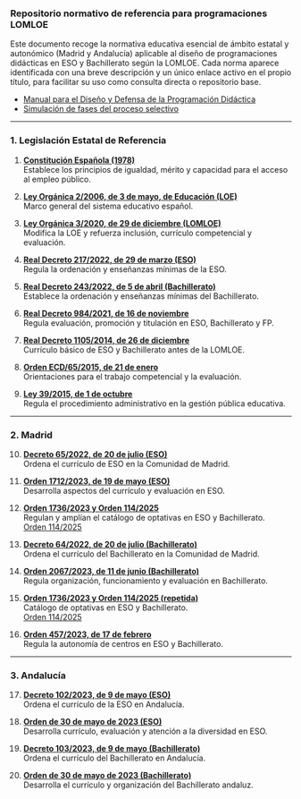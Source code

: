 ### **Repositorio normativo de referencia para programaciones LOMLOE**

Este documento recoge la normativa educativa esencial de ámbito estatal y autonómico (Madrid y Andalucía) aplicable al diseño de programaciones didácticas en ESO y Bachillerato según la LOMLOE. Cada norma aparece identificada con una breve descripción y un único enlace activo en el propio título, para facilitar su uso como consulta directa o repositorio base.

- [Manual para el Diseño y Defensa de la Programación Didáctica](https://ejemplo.com/manual)
- [Simulación de fases del proceso selectivo](https://ejemplo.com/simulador)



---

### **1. Legislación Estatal de Referencia**

1. [**Constitución Española (1978)**](https://www.boe.es/buscar/pdf/1978/BOE-A-1978-31229-consolidado.pdf)  
Establece los principios de igualdad, mérito y capacidad para el acceso al empleo público.

2. [**Ley Orgánica 2/2006, de 3 de mayo, de Educación (LOE)**](https://www.boe.es/buscar/pdf/2006/BOE-A-2006-7899-consolidado.pdf)  
Marco general del sistema educativo español.

3. [**Ley Orgánica 3/2020, de 29 de diciembre (LOMLOE)**](https://www.boe.es/buscar/pdf/2020/BOE-A-2020-17264-consolidado.pdf)  
Modifica la LOE y refuerza inclusión, currículo competencial y evaluación.

4. [**Real Decreto 217/2022, de 29 de marzo (ESO)**](https://www.boe.es/buscar/pdf/2022/BOE-A-2022-4975-consolidado.pdf)  
Regula la ordenación y enseñanzas mínimas de la ESO.

5. [**Real Decreto 243/2022, de 5 de abril (Bachillerato)**](https://www.boe.es/buscar/pdf/2022/BOE-A-2022-5521-consolidado.pdf)  
Establece la ordenación y enseñanzas mínimas del Bachillerato.

6. [**Real Decreto 984/2021, de 16 de noviembre**](https://www.boe.es/boe/dias/2021/11/17/pdfs/BOE-A-2021-18812.pdf)  
Regula evaluación, promoción y titulación en ESO, Bachillerato y FP.

7. [**Real Decreto 1105/2014, de 26 de diciembre**](https://www.boe.es/buscar/pdf/2015/BOE-A-2015-37-consolidado.pdf)  
Currículo básico de ESO y Bachillerato antes de la LOMLOE.

8. [**Orden ECD/65/2015, de 21 de enero**](https://www.boe.es/buscar/pdf/2015/BOE-A-2015-738-consolidado.pdf)  
Orientaciones para el trabajo competencial y la evaluación.

9. [**Ley 39/2015, de 1 de octubre**](https://www.boe.es/buscar/pdf/2015/BOE-A-2015-10565-consolidado.pdf)  
Regula el procedimiento administrativo en la gestión pública educativa.

---

### **2. Madrid**

10. [**Decreto 65/2022, de 20 de julio (ESO)**](https://www.bocm.es/eli/es-md/d/2022/07/20/65/con)  
Ordena el currículo de ESO en la Comunidad de Madrid.

11. [**Orden 1712/2023, de 19 de mayo (ESO)**](https://www.bocm.es/boletin/CM_Orden_BOCM/2023/05/31/BOCM-20230531-17.PDF)  
Desarrolla aspectos del currículo y evaluación en ESO.

12. [**Orden 1736/2023 y Orden 114/2025**](https://www.bocm.es/boletin/CM_Orden_BOCM/2023/05/31/BOCM-20230531-18.PDF)  
Regulan y amplían el catálogo de optativas en ESO y Bachillerato.  
[Orden 114/2025](https://www.bocm.es/boletin/CM_Orden_BOCM/2025/01/31/BOCM-20250131-18.PDF)

13. [**Decreto 64/2022, de 20 de julio (Bachillerato)**](https://www.comunidad.madrid/sites/default/files/doc/educacion/univ/decreto_64_2022_de_20_de_julio_curriculo_bachillerato.pdf)  
Ordena el currículo del Bachillerato en la Comunidad de Madrid.

14. [**Orden 2067/2023, de 11 de junio (Bachillerato)**](https://www.comunidad.madrid/sites/default/files/doc/educacion/univ/orden2067_2023_bachillerato.pdf)  
Regula organización, funcionamiento y evaluación en Bachillerato.

15. [**Orden 1736/2023 y Orden 114/2025 (repetida)**](https://www.comunidad.madrid/sites/default/files/orden_1736_2023.pdf)  
Catálogo de optativas en ESO y Bachillerato.  
[Orden 114/2025](https://www.bocm.es/boletin/CM_Orden_BOCM/2025/01/31/BOCM-20250131-18.PDF)

16. [**Orden 457/2023, de 17 de febrero**](https://www.comunidad.madrid/sites/default/files/doc/educacion/orden_457_auton._centros.pdf)  
Regula la autonomía de centros en ESO y Bachillerato.

---

### **3. Andalucía**

17. [**Decreto 102/2023, de 9 de mayo (ESO)**](https://www.juntadeandalucia.es/boja/2023/90/3)  
Ordena el currículo de la ESO en Andalucía.

18. [**Orden de 30 de mayo de 2023 (ESO)**](https://www.juntadeandalucia.es/boja/2023/104/36)  
Desarrolla currículo, evaluación y atención a la diversidad en ESO.

19. [**Decreto 103/2023, de 9 de mayo (Bachillerato)**](https://www.juntadeandalucia.es/boja/2023/90/4)  
Ordena el currículo del Bachillerato en Andalucía.

20. [**Orden de 30 de mayo de 2023 (Bachillerato)**](https://www.juntadeandalucia.es/boja/2023/104/37)  
Desarrolla el currículo y organización del Bachillerato andaluz.
